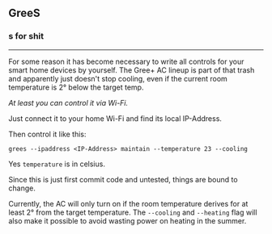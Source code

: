 ## **GreeS**

### **s** for shit

___

For some reason it has become necessary to write all controls for your smart home devices by yourself. The Gree+ AC lineup is part of that trash and apparently just doesn't stop cooling, even if the current room temperature is 2° below the target temp.

*At least you can control it via Wi-Fi.*

Just connect it to your home Wi-Fi and find its local IP-Address.

Then control it like this:

```
grees --ipaddress <IP-Address> maintain --temperature 23 --cooling
```
Yes `temperature` is in celsius.

Since this is just first commit code and untested, things are bound to change.

Currently, the AC will only turn on if the room temperature derives for at least 2° from the target temperature. The `--cooling` and `--heating` flag will also make it possible to avoid wasting power on heating in the summer.

